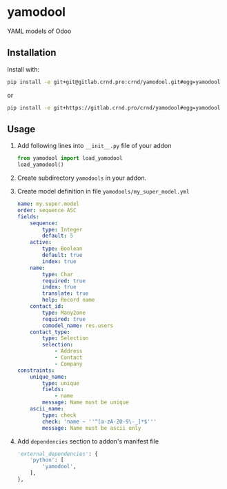 # yamodool

YAML models of Odoo

## Installation

Install with:

```bash
pip install -e git+git@gitlab.crnd.pro:crnd/yamodool.git#egg=yamodool
```

or

```bash
pip install -e git+https://gitlab.crnd.pro/crnd/yamodool#egg=yamodool
```


## Usage


1. Add following lines into `__init__.py` file of your addon

    ```python
    from yamodool import load_yamodool
    load_yamodool()
    ```
2. Create subdirectory `yamodools` in your addon.
3. Create model definition in file `yamodools/my_super_model.yml`

    ```yaml
    name: my.super.model
    order: sequence ASC
    fields:
        sequence:
            type: Integer
            default: 5
        active:
            type: Boolean
            default: true
            index: true
        name:
            type: Char
            required: true
            index: true
            translate: true
            help: Record name
        contact_id:
            type: Many2one
            required: true
            comodel_name: res.users
        contact_type:
            type: Selection
            selection:
                - Address
                - Contact
                - Company
    constraints:
        unique_name:
            type: unique
            fields:
                - name
            message: Name must be unique
        ascii_name:
            type: check
            check: 'name ~ ''^[a-zA-Z0-9\-_]*$'''
            message: Name must be ascii only
    ```
4. Add `dependencies` section to addon's manifest file
    ```python
    'external_dependencies': {
        'python': [
            'yamodool',
        ],
    },
    ```

